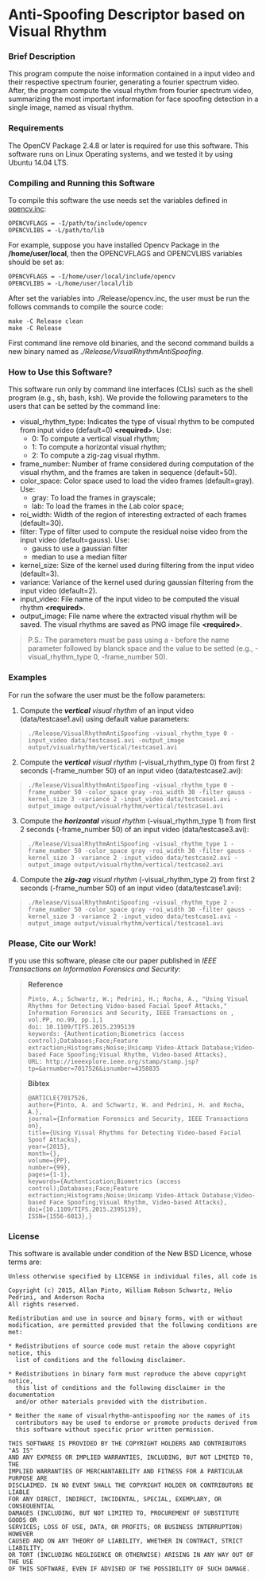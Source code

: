 # Anti-Spoofing Descriptor based on Visual Rhythm

### Brief Description
This program compute the noise information contained in a input video and their respective spectrum fourier, generating a fourier spectrum video. After, the program compute the visual rhythm from fourier spectrum video, summarizing the most important information for face spoofing detection in a single image, named as visual rhythm.

### Requirements
The OpenCV Package 2.4.8 or later is required for use this software. This software runs on Linux Operating systems, and we tested it by using Ubuntu 14.04 LTS.

### Compiling and Running this Software
To compile this software the use needs set the variables defined in [opencv.inc](https://github.com/allansp84/visualrhythm-antispoofing/blob/master/Release/opencv.inc):

    OPENCVFLAGS = -I/path/to/include/opencv
    OPENCVLIBS = -L/path/to/lib

For example, suppose you have installed Opencv Package in the **/home/user/local**, then the OPENCVFLAGS and OPENCVLIBS variables should be set as:

    OPENCVFLAGS = -I/home/user/local/include/opencv
    OPENCVLIBS = -L/home/user/local/lib

After set the variables into ./Release/opencv.inc, the user must be run the follows commands to compile the source code:

    make -C Release clean
    make -C Release

First command line remove old binaries, and the second command builds a new binary named as *./Release/VisualRhythmAntiSpoofing*.

### How to Use this Software?

This software run only by command line interfaces (CLIs) such as the shell program (e.g., sh, bash, ksh). We provide the following parameters to the users that can be setted by the command line:

* visual_rhythm_type: Indicates the type of visual rhythm to be computed from input video (default=0) **\<required\>**. Use:
    + 0: To compute a vertical visual rhythm;
    + 1: To compute a horizontal visual rhythm;
    + 2: To compute a zig-zag visual rhythm.
* frame_number: Number of frame considered during computation of the visual rhythm, and the frames are taken in sequence (default=50).
* color_space: Color space used to load the video frames (default=gray). Use:
    + gray: To load the frames in grayscale;
    + lab: To load the frames in the *L*ab color space;
* roi_width: Width of the region of interesting extracted of each frames (default=30).
* filter: Type of filter used to compute the residual noise video from the input video (default=gauss). Use:
    + gauss to use a gaussian filter
    + median to use a median filter
* kernel_size: Size of the kernel used during filtering from the input video (default=3).
* variance: Variance of the kernel used during gaussian filtering from the input video (default=2).
* input_video: File name of the input video to be computed the visual rhythm **\<required\>**.
* output_image: File name where the extracted visual rhythm will be saved. The visual rhythms are saved as PNG image file **\<required\>**.

> P.S.: The parameters must be pass using a - before the name parameter followed by blanck space and the value to be setted (e.g., -visual_rhythm_type 0, -frame_number 50).

### Examples
For run the sofware the user must be the follow parameters:

1. Compute the *__vertical__ visual rhythm* of an input video (data/testcase1.avi) using default value parameters:
>     
>     ./Release/VisualRhythmAntiSpoofing -visual_rhythm_type 0 -input_video data/testcase1.avi -output_image output/visualrhythm/vertical/testcase1.avi
>     

2. Compute the *__vertical__ visual rhythm* (-visual_rhythm_type 0) from first 2 seconds (-frame_number 50) of an input video (data/testcase2.avi):
>     
>     ./Release/VisualRhythmAntiSpoofing -visual_rhythm_type 0 -frame_number 50 -color_space gray -roi_width 30 -filter gauss -kernel_size 3 -variance 2 -input_video data/testcase1.avi -output_image output/visualrhythm/vertical/testcase1.avi
>     

3. Compute the *__horizontal__ visual rhythm* (-visual_rhythm_type 1) from first 2 seconds (-frame_number 50) of an input video (data/testcase3.avi):
>     
>     ./Release/VisualRhythmAntiSpoofing -visual_rhythm_type 1 -frame_number 50 -color_space gray -roi_width 30 -filter gauss -kernel_size 3 -variance 2 -input_video data/testcase2.avi -output_image output/visualrhythm/vertical/testcase2.avi
>     

4. Compute the *__zig-zag__ visual rhythm* (-visual_rhythm_type 2) from first 2 seconds (-frame_number 50) of an input video (data/testcase1.avi):
>     
>     ./Release/VisualRhythmAntiSpoofing -visual_rhythm_type 2 -frame_number 50 -color_space gray -roi_width 30 -filter gauss -kernel_size 3 -variance 2 -input_video data/testcase1.avi -output_image output/visualrhythm/vertical/testcase1.avi
>     

### Please, Cite our Work!
If you use this software, please cite our paper published in *IEEE Transactions on Information Forensics and Security*:

> **Reference**
>
>     Pinto, A.; Schwartz, W.; Pedrini, H.; Rocha, A., "Using Visual Rhythms for Detecting Video-based Facial Spoof Attacks," Information Forensics and Security, IEEE Transactions on , vol.PP, no.99, pp.1,1
>     doi: 10.1109/TIFS.2015.2395139
>     keywords: {Authentication;Biometrics (access control);Databases;Face;Feature extraction;Histograms;Noise;Unicamp Video-Attack Database;Video-based Face Spoofing;Visual Rhythm, Video-based Attacks},
>     URL: http://ieeexplore.ieee.org/stamp/stamp.jsp?tp=&arnumber=7017526&isnumber=4358835


> **Bibtex**
>
>     @ARTICLE{7017526,
>     author={Pinto, A. and Schwartz, W. and Pedrini, H. and Rocha, A.},
>     journal={Information Forensics and Security, IEEE Transactions on},
>     title={Using Visual Rhythms for Detecting Video-based Facial Spoof Attacks},
>     year={2015},
>     month={},
>     volume={PP},
>     number={99},
>     pages={1-1},
>     keywords={Authentication;Biometrics (access control);Databases;Face;Feature extraction;Histograms;Noise;Unicamp Video-Attack Database;Video-based Face Spoofing;Visual Rhythm, Video-based Attacks},
>     doi={10.1109/TIFS.2015.2395139},
>     ISSN={1556-6013},}

### License

This software is available under condition of the New BSD Licence, whose terms are:

    Unless otherwise specified by LICENSE in individual files, all code is

    Copyright (c) 2015, Allan Pinto, William Robson Schwartz, Helio Pedrini, and Anderson Rocha
    All rights reserved.

    Redistribution and use in source and binary forms, with or without
    modification, are permitted provided that the following conditions are met:

    * Redistributions of source code must retain the above copyright notice, this
      list of conditions and the following disclaimer.

    * Redistributions in binary form must reproduce the above copyright notice,
      this list of conditions and the following disclaimer in the documentation
      and/or other materials provided with the distribution.

    * Neither the name of visualrhythm-antispoofing nor the names of its
      contributors may be used to endorse or promote products derived from
      this software without specific prior written permission.

    THIS SOFTWARE IS PROVIDED BY THE COPYRIGHT HOLDERS AND CONTRIBUTORS "AS IS"
    AND ANY EXPRESS OR IMPLIED WARRANTIES, INCLUDING, BUT NOT LIMITED TO, THE
    IMPLIED WARRANTIES OF MERCHANTABILITY AND FITNESS FOR A PARTICULAR PURPOSE ARE
    DISCLAIMED. IN NO EVENT SHALL THE COPYRIGHT HOLDER OR CONTRIBUTORS BE LIABLE
    FOR ANY DIRECT, INDIRECT, INCIDENTAL, SPECIAL, EXEMPLARY, OR CONSEQUENTIAL
    DAMAGES (INCLUDING, BUT NOT LIMITED TO, PROCUREMENT OF SUBSTITUTE GOODS OR
    SERVICES; LOSS OF USE, DATA, OR PROFITS; OR BUSINESS INTERRUPTION) HOWEVER
    CAUSED AND ON ANY THEORY OF LIABILITY, WHETHER IN CONTRACT, STRICT LIABILITY,
    OR TORT (INCLUDING NEGLIGENCE OR OTHERWISE) ARISING IN ANY WAY OUT OF THE USE
    OF THIS SOFTWARE, EVEN IF ADVISED OF THE POSSIBILITY OF SUCH DAMAGE.

